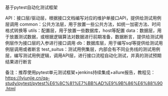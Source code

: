 基于pytest自动化测试框架

API：接口层/驱动层，根据接口文档编写对应的维护单接口API，提供给测试用例层调用
common：公共方法层，用于放置一些公共方法，如统一加密方法、时间格式转换等
utils：配置层，用于放置一些数据库，host等配置
data：数据层，用于放置测试数据，或根据逻辑算法对数据进行前期准备，数据断言，提供给测试用例层作为接口层的入参进行接口调用
db：数据库层，用于编写sql等提供给测试用例层调用或者断言
test_suitus：测试用例集层，内部会有不同业务线的测试用例层，编写测试用例逻辑，调用API层，进行接口流程自动化测试，并真的测试预期结果进行断言


备注：推荐使用pytest单元测试框架+jenkins持续集成+allure报告，教程见：https://lvjunjie.cn/qa-study/pytest/pytest%E6%8C%81%E7%BB%AD%E9%9B%86%E6%88%90.html
